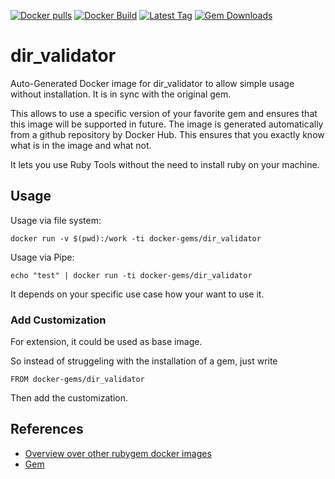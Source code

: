 [![Docker pulls](https://img.shields.io/docker/pulls/rubygem/dir_validator.svg)](https://hub.docker.com/r/rubygem/dir_validator/)
[![Docker Build](https://img.shields.io/docker/automated/rubygem/dir_validator.svg)](https://hub.docker.com/r/rubygem/dir_validator/)
[![Latest Tag](https://img.shields.io/github/tag/docker-rubygem/dir_validator.svg)](https://hub.docker.com/r/rubygem/dir_validator/)
[![Gem Downloads](https://img.shields.io/gem/dt/dir_validator.svg)](https://rubygems.org/gems/dir_validator/)
# dir_validator

Auto-Generated Docker image for dir_validator to allow simple usage without installation.
It is in sync with the original gem.

This allows to use a specific version of your favorite gem and ensures that this image will be supported in future.
The image is generated automatically from a github repository by Docker Hub.
This ensures that you exactly know what is in the image and what not.

It lets you use Ruby Tools without the need to install ruby on your machine.

## Usage

Usage via file system:

`docker run -v $(pwd):/work -ti docker-gems/dir_validator`

Usage via Pipe:

`echo "test" | docker run -ti docker-gems/dir_validator`

It depends on your specific use case how your want to use it.

### Add Customization

For extension, it could be used as base image.

So instead of struggeling with the installation of a gem, just write

`FROM docker-gems/dir_validator`

Then add the customization.

## References

 - [Overview over other rubygem docker images](https://github.com/thinkbot/docker-rubygem)
 - [Gem](https://rubygems.org/gems/dir_validator/)
